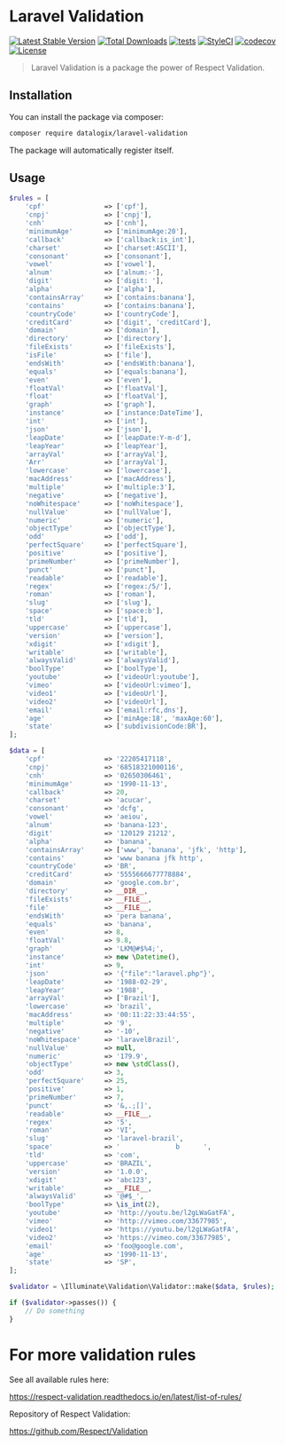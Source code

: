 # Laravel Validation

[![Latest Stable Version](https://poser.pugx.org/datalogix/laravel-validation/version)](https://packagist.org/packages/datalogix/laravel-validation)
[![Total Downloads](https://poser.pugx.org/datalogix/laravel-validation/downloads)](https://packagist.org/packages/datalogix/laravel-validation)
[![tests](https://github.com/datalogix/laravel-validation/workflows/tests/badge.svg)](https://github.com/datalogix/laravel-validation/actions)
[![StyleCI](https://github.styleci.io/repos/418647775/shield?style=flat)](https://github.styleci.io/repos/418647775)
[![codecov](https://codecov.io/gh/datalogix/laravel-validation/branch/main/graph/badge.svg)](https://codecov.io/gh/datalogix/laravel-validation)
[![License](https://poser.pugx.org/datalogix/laravel-validation/license)](https://packagist.org/packages/datalogix/laravel-validation)

> Laravel Validation is a package the power of Respect Validation.

## Installation

You can install the package via composer:

```bash
composer require datalogix/laravel-validation
```

The package will automatically register itself.

## Usage

```php
$rules = [
    'cpf'               => ['cpf'],
    'cnpj'              => ['cnpj'],
    'cnh'               => ['cnh'],
    'minimumAge'        => ['minimumAge:20'],
    'callback'          => ['callback:is_int'],
    'charset'           => ['charset:ASCII'],
    'consonant'         => ['consonant'],
    'vowel'             => ['vowel'],
    'alnum'             => ['alnum:-'],
    'digit'             => ['digit: '],
    'alpha'             => ['alpha'],
    'containsArray'     => ['contains:banana'],
    'contains'          => ['contains:banana'],
    'countryCode'       => ['countryCode'],
    'creditCard'        => ['digit', 'creditCard'],
    'domain'            => ['domain'],
    'directory'         => ['directory'],
    'fileExists'        => ['fileExists'],
    'isFile'            => ['file'],
    'endsWith'          => ['endsWith:banana'],
    'equals'            => ['equals:banana'],
    'even'              => ['even'],
    'floatVal'          => ['floatVal'],
    'float'             => ['floatVal'],
    'graph'             => ['graph'],
    'instance'          => ['instance:DateTime'],
    'int'               => ['int'],
    'json'              => ['json'],
    'leapDate'          => ['leapDate:Y-m-d'],
    'leapYear'          => ['leapYear'],
    'arrayVal'          => ['arrayVal'],
    'Arr'               => ['arrayVal'],
    'lowercase'         => ['lowercase'],
    'macAddress'        => ['macAddress'],
    'multiple'          => ['multiple:3'],
    'negative'          => ['negative'],
    'noWhitespace'      => ['noWhitespace'],
    'nullValue'         => ['nullValue'],
    'numeric'           => ['numeric'],
    'objectType'        => ['objectType'],
    'odd'               => ['odd'],
    'perfectSquare'     => ['perfectSquare'],
    'positive'          => ['positive'],
    'primeNumber'       => ['primeNumber'],
    'punct'             => ['punct'],
    'readable'          => ['readable'],
    'regex'             => ['regex:/5/'],
    'roman'             => ['roman'],
    'slug'              => ['slug'],
    'space'             => ['space:b'],
    'tld'               => ['tld'],
    'uppercase'         => ['uppercase'],
    'version'           => ['version'],
    'xdigit'            => ['xdigit'],
    'writable'          => ['writable'],
    'alwaysValid'       => ['alwaysValid'],
    'boolType'          => ['boolType'],
    'youtube'           => ['videoUrl:youtube'],
    'vimeo'             => ['videoUrl:vimeo'],
    'video1'            => ['videoUrl'],
    'video2'            => ['videoUrl'],
    'email'             => ['email:rfc,dns'],
    'age'               => ['minAge:18', 'maxAge:60'],
    'state'             => ['subdivisionCode:BR'],
];

$data = [
    'cpf'               => '22205417118',
    'cnpj'              => '68518321000116',
    'cnh'               => '02650306461',
    'minimumAge'        => '1990-11-13',
    'callback'          => 20,
    'charset'           => 'acucar',
    'consonant'         => 'dcfg',
    'vowel'             => 'aeiou',
    'alnum'             => 'banana-123',
    'digit'             => '120129 21212',
    'alpha'             => 'banana',
    'containsArray'     => ['www', 'banana', 'jfk', 'http'],
    'contains'          => 'www banana jfk http',
    'countryCode'       => 'BR',
    'creditCard'        => '5555666677778884',
    'domain'            => 'google.com.br',
    'directory'         => __DIR__,
    'fileExists'        => __FILE__,
    'file'              => __FILE__,
    'endsWith'          => 'pera banana',
    'equals'            => 'banana',
    'even'              => 8,
    'floatVal'          => 9.8,
    'graph'             => 'LKM@#$%4;',
    'instance'          => new \Datetime(),
    'int'               => 9,
    'json'              => '{"file":"laravel.php"}',
    'leapDate'          => '1988-02-29',
    'leapYear'          => '1988',
    'arrayVal'          => ['Brazil'],
    'lowercase'         => 'brazil',
    'macAddress'        => '00:11:22:33:44:55',
    'multiple'          => '9',
    'negative'          => '-10',
    'noWhitespace'      => 'laravelBrazil',
    'nullValue'         => null,
    'numeric'           => '179.9',
    'objectType'        => new \stdClass(),
    'odd'               => 3,
    'perfectSquare'     => 25,
    'positive'          => 1,
    'primeNumber'       => 7,
    'punct'             => '&,.;[]',
    'readable'          => __FILE__,
    'regex'             => '5',
    'roman'             => 'VI',
    'slug'              => 'laravel-brazil',
    'space'             => '              b      ',
    'tld'               => 'com',
    'uppercase'         => 'BRAZIL',
    'version'           => '1.0.0',
    'xdigit'            => 'abc123',
    'writable'          => __FILE__,
    'alwaysValid'       => '@#$_',
    'boolType'          => \is_int(2),
    'youtube'           => 'http://youtu.be/l2gLWaGatFA',
    'vimeo'             => 'http://vimeo.com/33677985',
    'video1'            => 'https://youtu.be/l2gLWaGatFA',
    'video2'            => 'https://vimeo.com/33677985',
    'email'             => 'foo@google.com',
    'age'               => '1990-11-13',
    'state'             => 'SP',
];

$validator = \Illuminate\Validation\Validator::make($data, $rules);

if ($validator->passes()) {
    // Do something
}
```

# For more validation rules

See all available rules here:

https://respect-validation.readthedocs.io/en/latest/list-of-rules/

Repository of Respect Validation:

https://github.com/Respect/Validation
